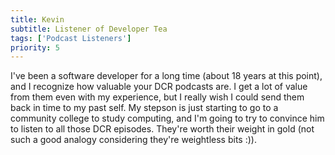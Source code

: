 ```yaml
---
title: Kevin
subtitle: Listener of Developer Tea
tags: ['Podcast Listeners']
priority: 5
---
```

I've been a software developer for a long time (about 18 years at this point), and I recognize how valuable your DCR podcasts are. I get a lot of value from them even with my experience, but I really wish I could send them back in time to my past self. My stepson is just starting to go to a community college to study computing, and I'm going to try to convince him to listen to all those DCR episodes. They're worth their weight in gold (not such a good analogy considering they're weightless bits :)).
